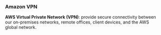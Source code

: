 ### Amazon VPN

**AWS Virtual Private Network (VPN)**: provide secure connectivity between our on-premises networks, remote offices, client devices, and the AWS global network.
